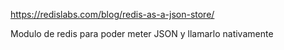 https://redislabs.com/blog/redis-as-a-json-store/

Modulo de redis para poder meter JSON y llamarlo nativamente
